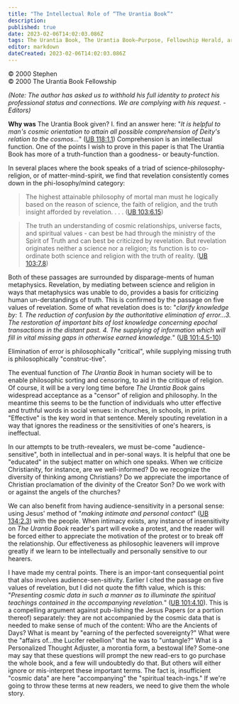 ```yaml
---
title: "The Intellectual Role of “The Urantia Book”"
description: 
published: true
date: 2023-02-06T14:02:03.086Z
tags: The Urantia Book, The Urantia Book—Purpose, Fellowship Herald, article
editor: markdown
dateCreated: 2023-02-06T14:02:03.086Z
---
```


<p class="v-card v-sheet theme--light grey lighten-3 px-2">© 2000 Stephen<br>© 2000 The Urantia Book Fellowship</p>

_(Note: The author has asked us to withhold his full identity to protect his professional status and connections. We are complying with his request. - Editors)_

**Why was** The Urantia Book given? I. find an answer here: "_It is helpful to man's cosmic orientation to attain all possible comprehension of Deity's relation to the cosmos..._" ([UB 118:1.1](/en/The_Urantia_Book/118#p1_1)) Comprehension is an intellectual function. One of the points I wish to prove in this paper is that The Urantia Book has more of a truth-function than a goodness- or beauty-function.

In several places where the book speaks of a triad of science-philosophy-religion, or of matter-mind-spirit, we find that revelation consistently comes down in the phi-losophy/mind category:

> The highest attainable philosophy of mortal man must he logically based on the reason of science, the faith of religion, and the truth insight afforded by revelation. . . . ([UB 103:6.15](/en/The_Urantia_Book/103#p6_15))

> The truth an understanding of cosmic relationships, universe facts, and spiritual values - can best be had through the ministry of the Spirit of Truth and can best be criticized by revelation. But revelation originates neither a science nor a religion; its function is to co-ordinate both science and religion with the truth of reality. ([UB 103:7.8](/en/The_Urantia_Book/103#p7_8))

Both of these passages are surrounded by disparage-ments of human metaphysics. Revelation, by mediating between science and religion in ways that metaphysics was unable to do, provides a basis for criticizing human un-derstandings of truth. This is confirmed by the passage on five values of revelation. Some of what revelation does is to: "_clarify knowledge by: 1. The reduction of confusion by the authoritative elimination of error...3. The restoration of important bits of lost knowledge concerning epochal transactions in the distant past. 4. The supplying of information which will fill in vital missing gaps in otherwise earned knowledge._" ([UB 101:4.5-10](/en/The_Urantia_Book/101#p4_5))

Elimination of error is philosophically "critical", while supplying missing truth is philosophically "construc-tive".

The eventual function of _The Urantia Book_ in human society will be to enable philosophic sorting and censoring, to aid in the critique of religion. Of course, it will be a very long time before _The Urantia Book_ gains widespread acceptance as a "censor" of religion and philosophy. In the meantime this seems to be the function of individuals who utter effective and truthful words in social venues: in churches, in schools, in print. "Effective" is the key word in that sentence. Merely spouting revelation in a way that ignores the readiness or the sensitivities of one's hearers, is ineffectual.

In our attempts to be truth-revealers, we must be-come "audience-sensitive", both in intellectual and in per-sonal ways. It is helpful that one be "educated" in the subject matter on which one speaks. When we criticize Christianity, for instance, are we well-informed? Do we recognize the diversity of thinking among Christians? Do we appreciate the importance of Christian proclamation of the divinity of the Creator Son? Do we work with or against the angels of the churches?

We can also benefit from having audience-sensitivity in a personal sense: using Jesus' method of "_making intimate and personal contact_" ([UB 134:2.3](/en/The_Urantia_Book/134#p2_3)) with the people. When intimacy exists, any instance of insensitivity on _The Urantia Book_ reader's part will evoke a protest, and the reader will be forced either to appreciate the motivation of the protest or to break off the relationship. Our effectiveness as philosophic leaveners will improve greatly if we learn to be intellectually and personally sensitive to our hearers.

I have made my central points. There is an impor-tant consequential point that also involves audience-sen-sitivity. Earlier I cited the passage on five values of revelation, but I did not quote the fifth value, which is this: "_Presenting cosmic data in such a manner as to illuminate the spiritual teachings contained in the accompanying revelation._" ([UB 101:4.10](/en/The_Urantia_Book/101#p4_10)). This is a compelling argument against pub-lishing the Jesus Papers (or a portion thereof) separately: they are not accompanied by the cosmic data that is needed to make sense of much of the content: Who are the Ancients of Days? What is meant by "earning of the perfected sovereignty?" What were the "affairs of...the Lucifer rebellion" that he was to "untangle?" What is a Personalized Thought Adjuster, a morontia form, a bestowal life? Some-one may say that these questions will prompt the new read-ers to go purchase the whole book, and a few will undoubtedly do that. But others will either ignore or mis-interpret these important terms. The fact is, insufficient "cosmic data" are here "accompanying" the "spiritual teach-ings." If we're going to throw these terms at new readers, we need to give them the whole story.
